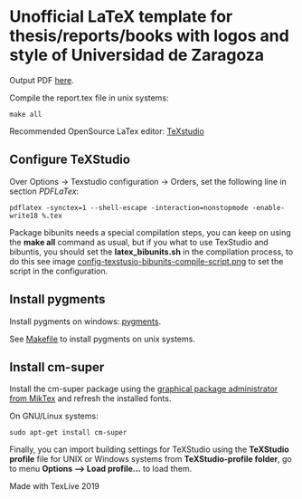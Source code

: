 # Unofficial LaTeX template for thesis/reports/books with logos and style of Universidad de Zaragoza

Output PDF [here](report.pdf).

Compile the report.tex file in unix systems:

```
make all
```

Recommended OpenSource LaTex editor: [TeXstudio](https://www.texstudio.org/)

## Configure TeXStudio

Over Options -> Texstudio configuration -> Orders, set the following line in section *PDFLaTex*:

```
pdflatex -synctex=1 --shell-escape -interaction=nonstopmode -enable-write18 %.tex
```

Package bibunits needs a special compilation steps, you can keep on using the **make all** command as usual, but if you what to use TexStudio and bibuntis, you should set the **latex_bibunits.sh** in the compilation process, to do this see image [config-texstusio-bibunits-compile-script.png](https://raw.githubusercontent.com/sergiomtzlosa/latex-template-report-unizar/master/bibliography-work-report/bibunit-latex-template-report-unizar/config-texstusio-bibunits-compile-script.png) to set the script in the configuration.

## Install pygments

Install pygments on windows: [pygments](https://tex.stackexchange.com/questions/369600/how-to-install-pygments-on-windows-7).

See [Makefile](Makefile) to install pygments on unix systems.

## Install cm-super

Install the cm-super package using the [graphical package administrator from MikTex](https://tex.stackexchange.com/questions/88368/how-do-i-invoke-cm-super) and refresh the installed fonts.

On GNU/Linux systems:

```
sudo apt-get install cm-super
```

Finally, you can import building settings for TeXStudio using the **TeXStudio profile** file for UNIX or Windows systems from **TeXStudio-profile folder**, go to menu **Options --> Load profile...** to load them.

Made with TexLive 2019
